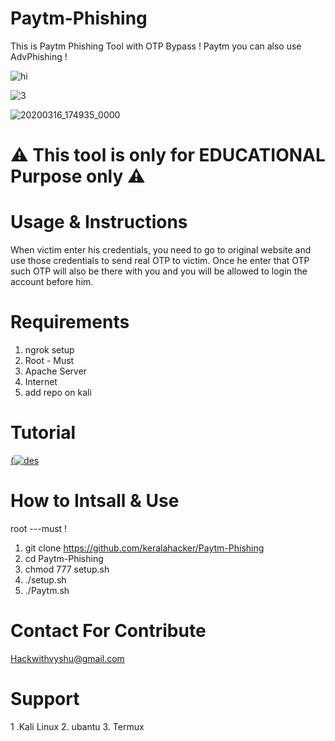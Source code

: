 # Paytm-Phishing
This is Paytm Phishing Tool with OTP Bypass ! Paytm
you can also use AdvPhishing !  

![hi](https://user-images.githubusercontent.com/55870659/75668326-29af2900-5c47-11ea-976c-b6263fc96f03.png)


![3](https://user-images.githubusercontent.com/55870659/75667037-ec499c00-5c44-11ea-8a25-c169365b4e7d.png)

![20200316_174935_0000](https://user-images.githubusercontent.com/55870659/76758072-27b89000-6746-11ea-80df-0f42954d2043.png)

# ⚠ This tool is only for EDUCATIONAL Purpose only ⚠ 
# Usage & Instructions 
When victim enter his credentials, you need to go to original website and use those credentials to send real OTP to victim. Once he enter that OTP such OTP will also be there with you and you will be allowed to login the account before him.

# Requirements
1. ngrok setup
2. Root - Must
3. Apache Server
4. Internet
5. add repo on kali

# Tutorial
[(![des](https://user-images.githubusercontent.com/55870659/77065337-7b7de000-69b7-11ea-915d-4dad81d2e892.png)](https://www.youtube.com/watch?v=3TB_sISTw9U)

# How to Intsall & Use
root ---must !
1. git clone https://github.com/keralahacker/Paytm-Phishing
2. cd Paytm-Phishing
3. chmod 777 setup.sh
4. ./setup.sh
5. ./Paytm.sh

# Contact For Contribute
Hackwithvyshu@gmail.com 

# Support
1 .Kali Linux  2. ubantu 3. Termux 
